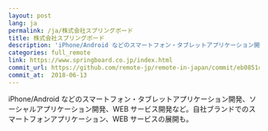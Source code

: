 ```yaml
---
layout: post
lang: ja
permalink: /ja/株式会社スプリングボード
title: 株式会社スプリングボード
description: 'iPhone/Android などのスマートフォン・タブレットアプリケーション開発、ソーシャルアプリケーション開発、WEB サービス開発など。自社ブランドでのスマートフォンアプリケーション、WEB サービスの展開も。'
categories: full_remote
link: https://www.springboard.co.jp/index.html
commit_url: https://github.com/remote-jp/remote-in-japan/commit/eb0851c054c481ebe7a61d086c348a814045e521
commit_at:  2018-06-13
---
```


<p>iPhone/Android などのスマートフォン・タブレットアプリケーション開発、ソーシャルアプリケーション開発、WEB サービス開発など。自社ブランドでのスマートフォンアプリケーション、WEB サービスの展開も。</p>
